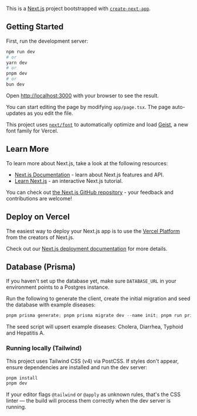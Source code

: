 This is a [Next.js](https://nextjs.org) project bootstrapped with [`create-next-app`](https://nextjs.org/docs/app/api-reference/cli/create-next-app).

## Getting Started

First, run the development server:

```bash
npm run dev
# or
yarn dev
# or
pnpm dev
# or
bun dev
```

Open [http://localhost:3000](http://localhost:3000) with your browser to see the result.

You can start editing the page by modifying `app/page.tsx`. The page auto-updates as you edit the file.

This project uses [`next/font`](https://nextjs.org/docs/app/building-your-application/optimizing/fonts) to automatically optimize and load [Geist](https://vercel.com/font), a new font family for Vercel.

## Learn More

To learn more about Next.js, take a look at the following resources:

- [Next.js Documentation](https://nextjs.org/docs) - learn about Next.js features and API.
- [Learn Next.js](https://nextjs.org/learn) - an interactive Next.js tutorial.

You can check out [the Next.js GitHub repository](https://github.com/vercel/next.js) - your feedback and contributions are welcome!

## Deploy on Vercel

The easiest way to deploy your Next.js app is to use the [Vercel Platform](https://vercel.com/new?utm_medium=default-template&filter=next.js&utm_source=create-next-app&utm_campaign=create-next-app-readme) from the creators of Next.js.

Check out our [Next.js deployment documentation](https://nextjs.org/docs/app/building-your-application/deploying) for more details.

## Database (Prisma)

If you haven't set up the database yet, make sure `DATABASE_URL` in your environment points to a Postgres instance.

Run the following to generate the client, create the initial migration and seed the database with example diseases:

```powershell
pnpm prisma generate; pnpm prisma migrate dev --name init; pnpm run prisma:seed
```

The seed script will upsert example diseases: Cholera, Diarrhea, Typhoid and Hepatitis A.

### Running locally (Tailwind)

This project uses Tailwind CSS (v4) via PostCSS. If styles don't appear, ensure dependencies are installed and run the dev server:

```powershell
pnpm install
pnpm dev
```

If your editor flags `@tailwind` or `@apply` as unknown rules, that's the CSS linter — the build will process them correctly when the dev server is running.
